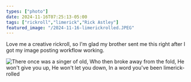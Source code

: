 ```yaml
---
types: ["photo"]
date: 2024-11-16T07:25:13-05:00
tags: ["rickroll","limerick","Rick Astley"]
featured_image: "/2024-11-16-limerickrolled.JPEG"
---
```

Love me a creative rickroll, so I'm glad my brother sent me this right after I got my image posting workflow working.

![There once was a singer of old, Who then broke away from the fold, He won't give you up, He won't let you down, In a word you've been limerick-rolled](/2024-11-16-limerickrolled.JPEG)
